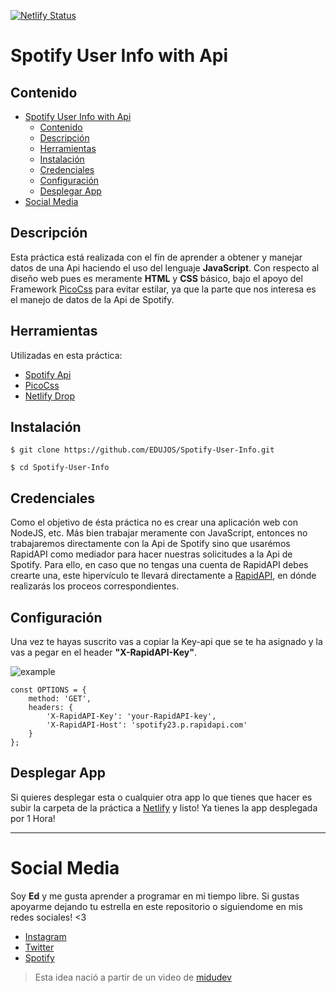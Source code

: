 [![Netlify Status](https://api.netlify.com/api/v1/badges/003851e9-523c-4869-8fb1-eb451fb6c924/deploy-status)](https://app.netlify.com/sites/amazing-creponne-e3933b/deploys)
# Spotify User Info with Api
## Contenido
- [Spotify User Info with Api](#spotify-user-info-with-api)
	- [Contenido](#contenido)
	- [Descripción](#descripción)
	- [Herramientas](#herramientas)
	- [Instalación](#instalación)
	- [Credenciales](#credenciales)
	- [Configuración](#configuración)
	- [Desplegar App](#desplegar-app)
- [Social Media](#social-media)

## Descripción
Esta práctica está realizada con el fín de aprender a obtener y manejar datos de una Api haciendo el uso del lenguaje **JavaScript**. Con respecto al diseño web pues es meramente **HTML** y **CSS** básico, bajo el apoyo del Framework [PicoCss](https://picocss.com/) para evitar estilar, ya que la parte que nos interesa es el manejo de datos de la Api de Spotify.

## Herramientas
Utilizadas en esta práctica:
* [Spotify Api](https://rapidapi.com/Glavier/api/spotify23/)
* [PicoCss](https://picocss.com/)
* [Netlify Drop](https://app.netlify.com/drop)

## Instalación
```
$ git clone https://github.com/EDUJOS/Spotify-User-Info.git
```
```
$ cd Spotify-User-Info
```

## Credenciales
Como el objetivo de ésta práctica no es crear una aplicación web con NodeJS, etc. Más bien trabajar meramente con JavaScript, entonces no trabajaremos directamente con la Api de Spotify sino que usarémos RapidAPI como mediador para hacer nuestras solicitudes a la Api de Spotify.
Para ello, en caso que no tengas una cuenta de RapidAPI debes crearte una, este hipervículo te llevará directamente a [RapidAPI](https://rapidapi.com/Glavier/api/spotify23/), en dónde realizarás los proceos correspondientes.

## Configuración
Una vez te hayas suscrito vas a copiar la Key-api que se te ha asignado y la vas a pegar en el header **"X-RapidAPI-Key"**.

![example](https://media.discordapp.net/attachments/824833209191104534/1000921413252816947/20220724_192333.png)

```
const OPTIONS = {
	method: 'GET',
	headers: {
		'X-RapidAPI-Key': 'your-RapidAPI-key',
		'X-RapidAPI-Host': 'spotify23.p.rapidapi.com'
	}
};
```

## Desplegar App
Si quieres desplegar esta o cualquier otra app lo que tienes que hacer es subir la carpeta de la práctica a [Netlify](https://app.netlify.com/drop) y listo!
Ya tienes la app desplegada por 1 Hora!


***
# Social Media
Soy **Ed** y me gusta aprender a programar en mi tiempo libre.
Si gustas apoyarme dejando tu estrella en este repositorio o siguiendome en mis redes sociales! <3

- [Instagram](https://www.instagram.com/edujos_ph)
- [Twitter](https://twitter.com/edTkiere/)
- [Spotify](https://open.spotify.com/artist/4BAXv8m5faxr7ohru9Zbxh)


> Esta idea nació a partir de un video de [midudev](https://www.youtube.com/midudev)
